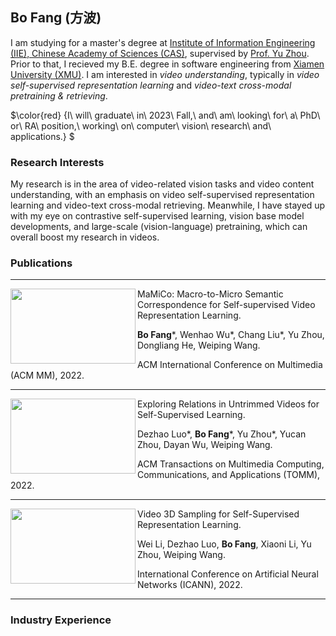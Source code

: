 ## Bo Fang (方波)

I am studying for a master's degree at [Institute of Information Engineering (IIE), Chinese Academy of Sciences (CAS)](https://www.iie.ac.cn/), supervised by [Prof. Yu Zhou](https://people.ucas.ac.cn/~yuzhou). Prior to that, I recieved my B.E. degree in software engineering from [Xiamen University (XMU)](https://www.xmu.edu.cn/). I am interested in *video understanding*, typically in *video self-supervised representation learning* and *video-text cross-modal pretraining & retrieving*.

<!-- 
I will graduate in 2023 Fall, and am looking for a PhD or RA position, working on computer vision research and applications.
-->
$\color{red} {I\ will\ graduate\ in\ 2023\ Fall,\ and\ am\ looking\ for\ a\ PhD\ or\ RA\ position,\ working\ on\ computer\ vision\ research\ and\ applications.} $

### Research Interests

My research is in the area of video-related vision tasks and video content understanding, with an emphasis on video self-supervised representation learning and video-text cross-modal retrieving. Meanwhile, I have stayed up with my eye on contrastive self-supervised learning, vision base model developments, and large-scale (vision-language) pretraining, which can overall boost my research in videos.


### Publications
---
<img align="left" src="https://user-images.githubusercontent.com/42595629/185023927-83c99763-4955-42d7-90c5-4642225dd2ee.png" width=200 height=120/> 
MaMiCo: Macro-to-Micro Semantic Correspondence for Self-supervised Video Representation Learning.

**Bo Fang**\*, Wenhao Wu\*, Chang Liu\*, Yu Zhou, Dongliang He, Weiping Wang.

ACM International Conference on Multimedia (ACM MM), 2022.

---
   
<img align="left" src="https://user-images.githubusercontent.com/42595629/185025380-a7edc098-ed5c-416a-92e7-10995a824ad8.png" width=200 height=120/>
Exploring Relations in Untrimmed Videos for Self-Supervised Learning.

Dezhao Luo\*, **Bo Fang**\*, Yu Zhou\*, Yucan Zhou, Dayan Wu, Weiping Wang.

ACM Transactions on Multimedia Computing, Communications, and Applications (TOMM), 2022.

---

<img align="left" src="https://user-images.githubusercontent.com/42595629/185026167-1302917d-a4d5-4fec-882d-e2b5d1061c36.png" width=200 height=120/>
Video 3D Sampling for Self-Supervised Representation Learning.

Wei Li, Dezhao Luo, **Bo Fang**, Xiaoni Li, Yu Zhou, Weiping Wang.

International Conference on Artificial Neural Networks (ICANN), 2022.

---

### Industry Experience

